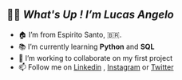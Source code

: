 ## 🤙🏽 _What's Up ! I’m Lucas Angelo_ 
- :house: I’m from Espirito Santo, :brazil:.
- :books: I’m currently learning **Python** and **SQL**
- :open_file_folder: I’m working to collaborate on my first project
- 📫 Follow me on [Linkedin](https://www.linkedin.com/in/lucas-angelop/) , [Instagram](https://www.instagram.com/lucas.angelop/) or [Twitter](https://twitter.com/Lucangelop)


<!--- Lucas-angelop/Lucas-angelop is a ✨ special ✨ repository because its `README.md` (this file) appears on your GitHub profile.
You can click the Preview link to take a look at your changes.
--->
